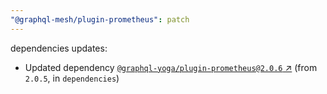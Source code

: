 ```yaml
---
"@graphql-mesh/plugin-prometheus": patch
---
```

dependencies updates:
  - Updated dependency [`@graphql-yoga/plugin-prometheus@2.0.6` ↗︎](https://www.npmjs.com/package/@graphql-yoga/plugin-prometheus/v/2.0.6) (from `2.0.5`, in `dependencies`)
